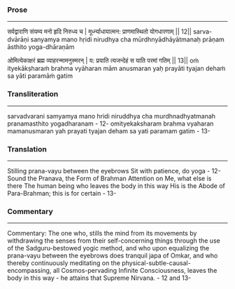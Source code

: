 ### Prose 
 --- 
सर्वद्वाराणि संयम्य मनो हृदि निरुध्य च |
मूर्ध्न्याधायात्मन: प्राणमास्थितो योगधारणाम् || 12||
sarva-dvārāṇi sanyamya mano hṛidi nirudhya cha
mūrdhnyādhāyātmanaḥ prāṇam āsthito yoga-dhāraṇām

ओमित्येकाक्षरं ब्रह्म व्याहरन्मामनुस्मरन् |
य: प्रयाति त्यजन्देहं स याति परमां गतिम् || 13||
oṁ ityekākṣharaṁ brahma vyāharan mām anusmaran
yaḥ prayāti tyajan dehaṁ sa yāti paramāṁ gatim

### Transliteration 
 --- 
sarvadvarani samyamya mano hridi niruddhya cha murdhnadhyatmanah pranamasthito yogadharanam - 12- omityekaksharam brahma vyaharan mamanusmaran yah prayati tyajan deham sa yati paramam gatim - 13-

### Translation 
 --- 
Stilling prana-vayu between the eyebrows Sit with patience, do yoga - 12- Sound the Pranava, the Form of Brahman Attention on Me, what else is there The human being who leaves the body in this way His is the Abode of Para-Brahman; this is for certain - 13-

### Commentary 
 --- 
Commentary: The one who, stills the mind from its movements by withdrawing the senses from their self-concerning things through the use of the Sadguru-bestowed yogic method, and who upon equalizing the prana-vayu between the eyebrows does tranquil japa of Omkar, and who thereby continuously meditating on the physical-subtle-causal-encompassing, all Cosmos-pervading Infinite Consciousness, leaves the body in this way - he attains that Supreme Nirvana. - 12 and 13-